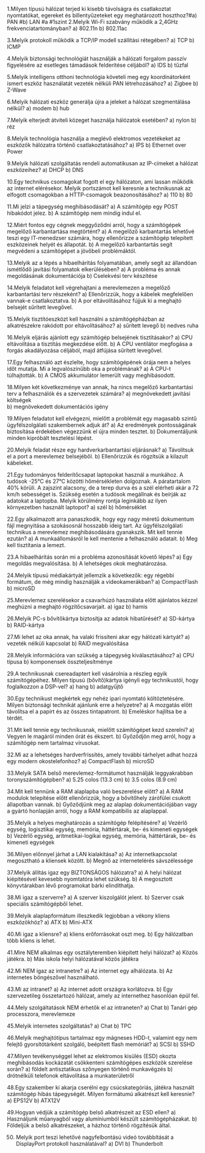 1.Milyen típusú hálózat terjed ki kisebb távolságra és csatlakoztat nyomtatókat, egereket és billentyűzeteket egy meghatározott hoszthoz?#a) PAN #b) LAN #a #1szint
2.Melyik Wi-Fi szabvány működik a 2,4GHz frekvenciatartományban?
a) 802.11n 
b) 802.11ac

3.Melyik protokoll működik a TCP/IP modell szállítási rétegében?
a) TCP 
b) ICMP

4.Melyik biztonsági technológiát használják a hálózati forgalom passzív figyelésére az esetleges támadások felderítése céljából?
a) IDS 
b) tűzfal

5.Melyik intelligens otthoni technológia követeli meg egy koordinátorként ismert eszköz használatát vezeték nélküli PAN létrehozásához?
a) Zigbee 
b) Z-Wave

6.Melyik hálózati eszköz generálja újra a jeleket a hálózat szegmentálása nélkül?
a) modem 
b) hub

7.Melyik elterjedt átviteli közeget használja hálózatok esetében?
a) nylon
b) réz 

8.Melyik technológia használja a meglévő elektromos vezetékeket az eszközök hálózatra történő csatlakoztatásához?
a) IPS
b) Ethernet over Power 

9.Melyik hálózati szolgáltatás rendeli automatikusan az IP-címeket a hálózat eszközeihez?
a) DHCP 
b) DNS

10.Egy technikus csomagokat fogott el egy hálózaton, ami lassan működik az internet elérésekor. Melyik portszámot kell keresnie a technikusnak az elfogott csomagokban a HTTP-csomagok beazonosításához?
a) 110
b) 80 

11.Mi jelzi a tápegység meghibásodását?
a) A számítógép egy POST hibakódot jelez.
b) A számítógép nem mindig indul el. 

12.Miért fontos egy cégnek meggyőződni arról, hogy a számítógépek megelőző karbantartása megtörtént?
a) A megelőző karbantartás lehetővé teszi egy IT-menedzser számára, hogy ellenőrizze a számítógép telepített eszközeinek helyét és állapotát.
b) A megelőző karbantartás segít megvédeni a számítógépet a jövőbeli problémáktól. 

13.Melyik az a lépés a hibaelhárítás folyamatában, amely segít az állandóan ismétlődő javítási folyamatok elkerülésében?
a) A probléma és annak megoldásának dokumentációja 
b) Cselekvési terv készítése

14.Melyik feladatot kell végrehajtani a merevlemezen a megelőző karbantartási terv részeként?
a) Ellenőrizzük, hogy a kábelek megfelelően vannak-e csatlakoztatva. 
b) A por eltávolításához fújjuk ki a meghajtó belsejét sűrített levegővel.

15.Melyik tisztítóeszközt kell használni a számítógépházban az alkatrészekre rakódott por eltávolításához?
a) sűrített levegő 
b) nedves ruha

16.Melyik eljárás ajánlott egy számítógép belsejének tisztításakor?
a) CPU eltávolítása a tisztítás megkezdése előtt.
b) A CPU ventilátor megfogása a forgás akadályozása céljából, majd átfújása sűrített levegővel. 

17.Egy felhasználó azt észlelte, hogy számítógépének órája nem a helyes időt mutatja. Mi a legvalószínűbb oka a problémának?
a) A CPU-t túlhajtották.
b) A CMOS akkumulátor lemerült vagy meghibásodott. 

18.Milyen két következménye van annak, ha nincs megelőző karbantartási terv a felhasználók és a szervezetek számára?
a) megnövekedett javítási költségek  
b) megnövekedett dokumentációs igény

19.Milyen feladatot kell elvégezni, mielőtt a problémát egy magasabb szintű ügyfélszolgálati szakembernek adjuk át?
a) Az eredmények pontosságának biztosítása érdekében végezzünk el újra minden tesztet.
b) Dokumentáljunk minden kipróbált tesztelési lépést. 

20.Melyik feladat része egy hardverkarbantartási eljárásnak?
a) Távolítsuk el a port a merevlemez belsejéből.
b) Ellenőrizzük és rögzítsük a kilazult kábeleket. 


21.Egy tudományos felderítőcsapat laptopokat használ a munkához. A tudósok -25°C és 27°C közötti hőmérsékleten dolgoznak. A páratartalom 40% körüli. A zajszint alacsony, de a terep durva és a szél elérheti akár a 72 km/h sebességet is. Szükség esetén a tudósok megállnak és beírják az adatokat a laptopba. Melyik körülmény rontja leginkább az ilyen környezetben használt laptopot?
a) szél
b) hőmérséklet 

22.Egy alkalmazott arra panaszkodik, hogy egy nagy méretű dokumentum fájl megnyitása a szokásosnál hosszabb ideig tart. Az ügyfélszolgálati technikus a merevlemez meghibásodására gyanakszik. Mit kell tennie ezután?
a) A munkaállomásról le kell mentenie a felhasználó adatait. 
b) Meg kell tisztítania a lemezt.

23.A hibaelhárítás során mi a probléma azonosítását követő lépés?
a) Egy megoldás megvalósítása.
b) A lehetséges okok meghatározása. 

24.Melyik típusú médiakártyát jellemzik a következők: egy régebbi formátum, de még mindig használják a videokamerákban?
a) CompactFlash 
b) microSD

25.Merevlemez szerelésekor a csavarhúzó használata előtt ajánlatos kézzel meghúzni a meghajtó rögzítőcsavarjait.
a) igaz 
b) hamis

26.Melyik PC-s bővítőkártya biztosítja az adatok hibatűrését?
a) SD-kártya
b) RAID-kártya  

27.Mi lehet az oka annak, ha valaki frissíteni akar egy hálózati kártyát?
a) vezeték nélküli kapcsolat 
b) RAID megvalósítása

28.Melyik információra van szükség a tápegység kiválasztásához?
a) CPU típusa
b) komponensek összteljesítménye 

29.A technikusnak csereadaptert kell vásárolnia a részleg egyik számítógépéhez. Milyen típusú (bővítő)kártya igényli egy technikustól, hogy foglalkozzon a DSP-vel?
a) hang 
b) adatgyűjtő

30.Egy technikust megkértek egy nehéz ipari nyomtató költöztetésére. Milyen biztonsági technikát ajánlunk erre a helyzetre?
a) A mozgatás előtt távolítsa el a papírt és az összes tintapatront.
b) Emeléskor hajlítsa be a térdét. 

31.Mit kell tennie egy technikusnak, mielőtt számítógépet kezd szerelni?
a) Vegyen le magáról minden órát és ékszert. 
b) Győződjön meg arról, hogy a számítógép nem tartalmaz vírusokat.

32.Mi az a lehetséges hardverfrissítés, amely további tárhelyet adhat hozzá egy modern okostelefonhoz?
a) CompactFlash
b) microSD 

33.Melyik SATA belső merevlemez-formátumot használják leggyakrabban toronyszámítógépben?
a) 5.25 colos (13.3 cm)
b) 3.5 colos (8.9 cm) 

34.Mit kell tennünk a RAM alaplapba való beszerelése előtt?
a) A RAM modulok telepítése előtt ellenőrizzük, hogy a bővítőhely zárófülei csukott állapotban vannak.
b) Győződjünk meg az alaplap dokumentációjában vagy a gyártó honlapján arról, hogy a RAM kompatibilis az alaplappal. 

35.Melyik a helyes meghatározás a számítógép felépítésére?
a) Vezérlő egység, logisztikai egység, memória, háttértárak, be- és kimeneti egységek
b) Vezérlő egység, aritmetikai-logikai egység, memória, háttértárak, be- és kimeneti egységek 

36.Milyen előnnyel járhat a LAN kialakítása?
a) Az internetkapcsolat megosztható a kliensek között.
b) Megnő az internetelérés sávszélessége

37.Melyik állítás igaz egy BIZTONSÁGOS hálózatra? 
a) A helyi hálózat kiépítésével kevesebb nyomtatóra lehet szükség. 
b) A megosztott könyvtárakban lévő programokat bárki elindíthatja.

38.Mi igaz a szerverre?
a) A szerver kiszolgálót jelent. 
b) Szerver csak speciális számítógépből lehet.

39.Melyik alaplapformátum illeszkedik legjobban a vékony kliens eszközökhöz?
a) ATX
b) Mini-ATX 

40.Mi igaz a kliensre?
a)  kliens erőforrásokat oszt meg.
b) Egy hálózatban több kliens is lehet. 

41.Mire NEM alkalmas egy osztályteremben kiépített helyi hálózat?
a)  Közös játékra.
b) Más iskola helyi hálózatával közös játékra 

42.Mi NEM igaz az intranetre?
a)  Az internet egy alhálózata.
b) Az internetes böngészővel használható.

43.Mi az intranet?
a)  Az internet adott országra korlátozva.
b) Egy szervezetileg összetartozó hálózat, amely az internethez hasonlóan épül fel. 

44.Mely szolgáltatások NEM érhetők el az intraneten?
a)  Chat
b) Tanári gép processzora, merevlemeze 

45.Melyik internetes szolgáltatás?
a) Chat 
b) TPC

46.Melyik meghajtótípus tartalmaz egy mágneses HDD-t, valamint egy nem felejtő gyorsítótárként szolgáló, beépített flash memóriát?
a) SCSI
b) SSHD 

47.Milyen tevékenységgel lehet az elektromos kisülés (ESD) okozta meghibásodás kockázatát csökkenteni számítógépes eszközök szerelése során?
a) földelt antisztatikus szőnyegen történő munkavégzés 
b) drótnélküli telefonok eltávolítása a munkaterületről 

48.Egy szakember ki akarja cserélni egy csúcskategóriás, játékra használt számítógép hibás tápegységét. Milyen formátumú alkatrészt kell keresnie?
a) EPS12V 
b) ATX12V

49.Hogyan védjük a számítógép belső alkatrészeit az ESD ellen?
a) Használjunk műanyagból vagy alumíniumból készült számítógépházakat.
b) Földeljük a belső alkatrészeket, a házhoz történő rögzítésük által. 

50. Melyik port teszi lehetővé nagyfelbontású videó továbbítását a DisplayPort protokoll használatával?
a) DVI
b) Thunderbolt 
